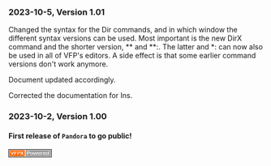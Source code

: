 ### 2023-10-5, Version 1.01 ###

Changed the syntax for the Dir commands, and in which window the different syntax versions can be used. 
Most important is the new DirX command and the shorter version,
\*\* and \*\*:. The latter and \*: can now also be used in all of VFP's editors.
A side effect is that some earlier command versions don't work anymore.

Document updated accordingly.

Corrected the documentation for Ins.

### 2023-10-2, Version 1.00 ###

#### First release of `Pandora` to go public!

![Picture](./documents/Images/vfpxpoweredby_alternative.gif)

